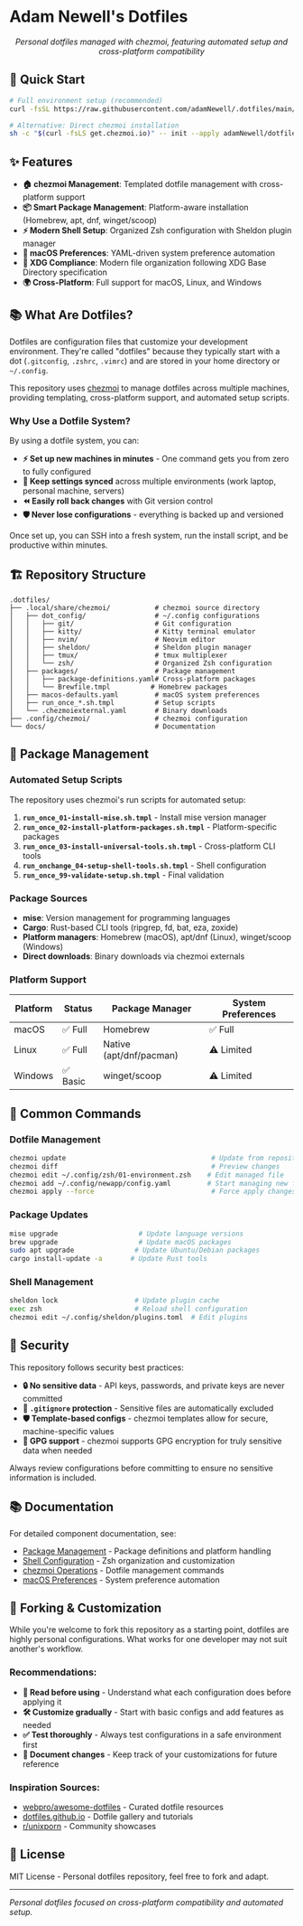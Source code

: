 # Adam Newell's Dotfiles

<p align="center">
  <i>Personal dotfiles managed with chezmoi, featuring automated setup and cross-platform compatibility</i>
</p>

## 🚀 Quick Start

```bash
# Full environment setup (recommended)
curl -fsSL https://raw.githubusercontent.com/adamNewell/.dotfiles/main/setup.sh | bash

# Alternative: Direct chezmoi installation
sh -c "$(curl -fsLS get.chezmoi.io)" -- init --apply adamNewell/dotfiles
```

## ✨ Features

- **🏠 chezmoi Management**: Templated dotfile management with cross-platform support
- **📦 Smart Package Management**: Platform-aware installation (Homebrew, apt, dnf, winget/scoop)
- **⚡ Modern Shell Setup**: Organized Zsh configuration with Sheldon plugin manager
- **🎨 macOS Preferences**: YAML-driven system preference automation
- **🔧 XDG Compliance**: Modern file organization following XDG Base Directory specification
- **🌍 Cross-Platform**: Full support for macOS, Linux, and Windows

## 📚 What Are Dotfiles?

Dotfiles are configuration files that customize your development environment. They're called "dotfiles" because they typically start with a dot (`.gitconfig`, `.zshrc`, `.vimrc`) and are stored in your home directory or `~/.config`.

This repository uses [chezmoi](https://www.chezmoi.io/) to manage dotfiles across multiple machines, providing templating, cross-platform support, and automated setup scripts.

### Why Use a Dotfile System?

By using a dotfile system, you can:
- **⚡ Set up new machines in minutes** - One command gets you from zero to fully configured
- **🔄 Keep settings synced** across multiple environments (work laptop, personal machine, servers)
- **⏪ Easily roll back changes** with Git version control
- **🛡️ Never lose configurations** - everything is backed up and versioned

Once set up, you can SSH into a fresh system, run the install script, and be productive within minutes.

## 🏗️ Repository Structure

```
.dotfiles/
├── .local/share/chezmoi/           # chezmoi source directory
│   ├── dot_config/                 # ~/.config configurations
│   │   ├── git/                    # Git configuration
│   │   ├── kitty/                  # Kitty terminal emulator
│   │   ├── nvim/                   # Neovim editor
│   │   ├── sheldon/                # Sheldon plugin manager
│   │   ├── tmux/                   # tmux multiplexer
│   │   └── zsh/                    # Organized Zsh configuration
│   ├── packages/                   # Package management
│   │   ├── package-definitions.yaml# Cross-platform packages
│   │   └── Brewfile.tmpl          # Homebrew packages
│   ├── macos-defaults.yaml         # macOS system preferences
│   ├── run_once_*.sh.tmpl          # Setup scripts
│   └── .chezmoiexternal.yaml       # Binary downloads
├── .config/chezmoi/                # chezmoi configuration
└── docs/                           # Documentation
```

## 🔧 Package Management

### Automated Setup Scripts

The repository uses chezmoi's run scripts for automated setup:

1. **`run_once_01-install-mise.sh.tmpl`** - Install mise version manager
2. **`run_once_02-install-platform-packages.sh.tmpl`** - Platform-specific packages
3. **`run_once_03-install-universal-tools.sh.tmpl`** - Cross-platform CLI tools
4. **`run_onchange_04-setup-shell-tools.sh.tmpl`** - Shell configuration
5. **`run_once_99-validate-setup.sh.tmpl`** - Final validation

### Package Sources

- **mise**: Version management for programming languages
- **Cargo**: Rust-based CLI tools (ripgrep, fd, bat, eza, zoxide)
- **Platform managers**: Homebrew (macOS), apt/dnf (Linux), winget/scoop (Windows)
- **Direct downloads**: Binary downloads via chezmoi externals

### Platform Support

| Platform | Status | Package Manager | System Preferences |
|----------|--------|-----------------|-------------------|
| macOS | ✅ Full | Homebrew | ✅ Full |
| Linux | ✅ Full | Native (apt/dnf/pacman) | ⚠️ Limited |
| Windows | ✅ Basic | winget/scoop | ⚠️ Limited |

## 🔧 Common Commands

### Dotfile Management

```bash
chezmoi update                                    # Update from repository
chezmoi diff                                      # Preview changes
chezmoi edit ~/.config/zsh/01-environment.zsh    # Edit managed file
chezmoi add ~/.config/newapp/config.yaml         # Start managing new file
chezmoi apply --force                             # Force apply changes
```

### Package Updates

```bash
mise upgrade                    # Update language versions
brew upgrade                    # Update macOS packages
sudo apt upgrade               # Update Ubuntu/Debian packages
cargo install-update -a       # Update Rust tools
```

### Shell Management

```bash
sheldon lock                   # Update plugin cache
exec zsh                       # Reload shell configuration
chezmoi edit ~/.config/sheldon/plugins.toml  # Edit plugins
```

## 🔐 Security

This repository follows security best practices:

- **🔒 No sensitive data** - API keys, passwords, and private keys are never committed
- **📝 `.gitignore` protection** - Sensitive files are automatically excluded
- **🛡️ Template-based configs** - chezmoi templates allow for secure, machine-specific values
- **🔐 GPG support** - chezmoi supports GPG encryption for truly sensitive data when needed

Always review configurations before committing to ensure no sensitive information is included.

## 📚 Documentation

For detailed component documentation, see:

- [Package Management](docs/PACKAGE_MANAGEMENT.md) - Package definitions and platform handling
- [Shell Configuration](docs/SHELL_CONFIGURATION.md) - Zsh organization and customization
- [chezmoi Operations](docs/CHEZMOI_USAGE.md) - Dotfile management commands
- [macOS Preferences](docs/MACOS_SETUP.md) - System preference automation

## 🎯 Forking & Customization

While you're welcome to fork this repository as a starting point, dotfiles are highly personal configurations. What works for one developer may not suit another's workflow.

### Recommendations:

- **📖 Read before using** - Understand what each configuration does before applying it
- **🛠️ Customize gradually** - Start with basic configs and add features as needed
- **✅ Test thoroughly** - Always test configurations in a safe environment first
- **📝 Document changes** - Keep track of your customizations for future reference

### Inspiration Sources:

- [webpro/awesome-dotfiles](https://github.com/webpro/awesome-dotfiles) - Curated dotfile resources
- [dotfiles.github.io](https://dotfiles.github.io/) - Dotfile gallery and tutorials
- [r/unixporn](https://www.reddit.com/r/unixporn/) - Community showcases

## 📄 License

MIT License - Personal dotfiles repository, feel free to fork and adapt.

---

*Personal dotfiles focused on cross-platform compatibility and automated setup.*